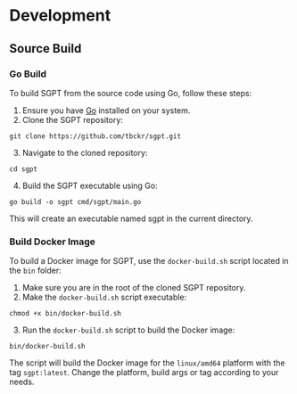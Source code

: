 # Development

<!-- START doctoc generated TOC please keep comment here to allow auto update -->
<!-- param::isNotitle::true:: -->
<!-- END doctoc generated TOC please keep comment here to allow auto update -->

## Source Build

### Go Build

To build SGPT from the source code using Go, follow these steps:

1. Ensure you have [Go](https://go.dev/dl/) installed on your system.
2. Clone the SGPT repository:

```shell
git clone https://github.com/tbckr/sgpt.git
```

3. Navigate to the cloned repository:

```shell
cd sgpt
```

4. Build the SGPT executable using Go:

```shell
go build -o sgpt cmd/sgpt/main.go
```

This will create an executable named sgpt in the current directory.

### Build Docker Image

To build a Docker image for SGPT, use the `docker-build.sh` script located in the `bin` folder:

1. Make sure you are in the root of the cloned SGPT repository.
2. Make the `docker-build.sh` script executable:

```shell
chmod +x bin/docker-build.sh
```

3. Run the `docker-build.sh` script to build the Docker image:

```shell
bin/docker-build.sh
```

The script will build the Docker image for the `linux/amd64` platform with the tag `sgpt:latest`. Change the platform,
build args or tag according to your needs.